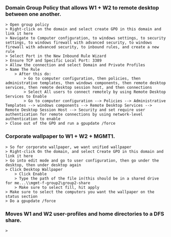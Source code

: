 ### Domain Group Policy that allows W1 + W2 to remote desktop between one another.
    > Open group policy
    > Right-click on the domain and select create GPO in this domain and link it here
    > Navigate to Computer configuration, to windows settings, to security settings, to windows firewall with advanced security, to windows firewall with advanced security, to inbound rules, and create a new rule
    > Select Port in the New Inbound Rule Wizard
    > Ensure TCP and Specific Local Port: 3389 
    > Allow the connection and select Domain and Private Profiles
    > Name The Rule
        > After this do:
            > Go to computer configuration, then policies, then administrative templates, then windows components, then remote desktop services, then remote desktop session host, and then connections
            > Select All users to connect remotely by using Remote Desktop Services to Enable
            > Go to computer configuration --> Policies --> Administrative Templates --> windows components --> Remote Desktop Services --> Remote Desktop Session Host --> Security and set require user authentication for remote connections by using network-level authentication to enable
    > Close out of the GPO and run a gpupdate /force
 
### Corporate wallpaper to W1 + W2 + MGMT1.
    > So for corporate wallpaper, we want unified wallpaper
    > Right-click On the domain, and select Create GPO in this domain and link it here
    > Go into edit mode and go to user configuration, then go under the desktop, then under desktop again
    > Click Desktop Wallpaper
        > Click Enable
        > Type the path of the file in(this should be in a shared drive for me...\\mgmt-f-group2\group2-share
        > Make sure to select fill, hit apply
    > Make sure to select the computers you want the wallpaper on the status section
    > Do a gpupdate /force

### Moves W1 and W2 user-profiles and home directories to a DFS share.
    > 
